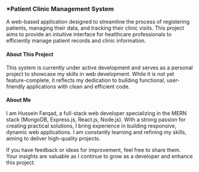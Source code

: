 ### *Patient Clinic Management System 
A web-based application designed to streamline the process of registering patients, managing their data, and tracking their clinic visits. This project aims to provide an intuitive interface for healthcare professionals to efficiently manage patient records and clinic information.

#### **About This Project**  
This system is currently under active development and serves as a personal project to showcase my skills in web development. While it is not yet feature-complete, it reflects my dedication to building functional, user-friendly applications with clean and efficient code.

#### **About Me**  
I am Hussein Farqad, a full-stack web developer specializing in the MERN stack (MongoDB, Express.js, React.js, Node.js). With a strong passion for creating practical solutions, I bring experience in building responsive, dynamic web applications. I am constantly learning and refining my skills, aiming to deliver high-quality projects.

If you have feedback or ideas for improvement, feel free to share them. Your insights are valuable as I continue to grow as a developer and enhance this project.

